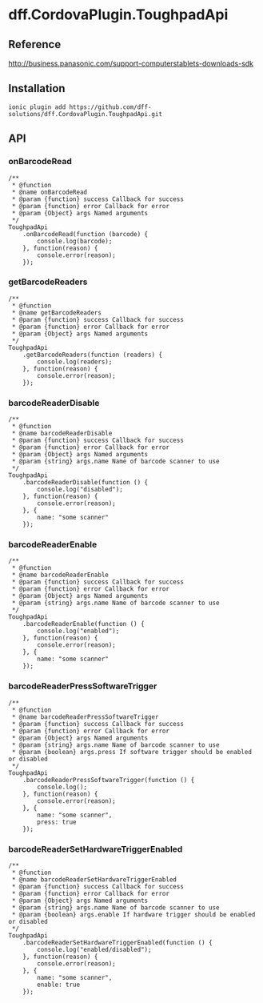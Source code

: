 # dff.CordovaPlugin.ToughpadApi

## Reference

http://business.panasonic.com/support-computerstablets-downloads-sdk

## Installation

    ionic plugin add https://github.com/dff-solutions/dff.CordovaPlugin.ToughpadApi.git
    
## API
    


### onBarcodeRead
    /**
     * @function
     * @name onBarcodeRead
     * @param {function} success Callback for success
     * @param {function} error Callback for error
     * @param {Object} args Named arguments
     */
    ToughpadApi
        .onBarcodeRead(function (barcode) {
            console.log(barcode);
        }, function(reason) {
            console.error(reason);
        });
    
### getBarcodeReaders
    /**
     * @function
     * @name getBarcodeReaders
     * @param {function} success Callback for success
     * @param {function} error Callback for error
     * @param {Object} args Named arguments
     */
    ToughpadApi
        .getBarcodeReaders(function (readers) {
            console.log(readers);
        }, function(reason) {
            console.error(reason);
        });
    
### barcodeReaderDisable
    /**
     * @function
     * @name barcodeReaderDisable
     * @param {function} success Callback for success
     * @param {function} error Callback for error
     * @param {Object} args Named arguments
     * @param {string} args.name Name of barcode scanner to use
     */
    ToughpadApi
        .barcodeReaderDisable(function () {
            console.log("disabled");
        }, function(reason) {
            console.error(reason);
        }, {
            name: "some scanner"
        });
    
### barcodeReaderEnable
    /**
     * @function
     * @name barcodeReaderEnable
     * @param {function} success Callback for success
     * @param {function} error Callback for error
     * @param {Object} args Named arguments
     * @param {string} args.name Name of barcode scanner to use
     */
    ToughpadApi
        .barcodeReaderEnable(function () {
            console.log("enabled");
        }, function(reason) {
            console.error(reason);
        }, {
            name: "some scanner"
        });
    
### barcodeReaderPressSoftwareTrigger
    /**
     * @function
     * @name barcodeReaderPressSoftwareTrigger
     * @param {function} success Callback for success
     * @param {function} error Callback for error
     * @param {Object} args Named arguments
     * @param {string} args.name Name of barcode scanner to use
     * @param {boolean} args.press If software trigger should be enabled or disabled
     */
    ToughpadApi
        .barcodeReaderPressSoftwareTrigger(function () {
            console.log();
        }, function(reason) {
            console.error(reason);
        }, {
            name: "some scanner",
            press: true
        });
    
### barcodeReaderSetHardwareTriggerEnabled
    /**
     * @function
     * @name barcodeReaderSetHardwareTriggerEnabled
     * @param {function} success Callback for success
     * @param {function} error Callback for error
     * @param {Object} args Named arguments
     * @param {string} args.name Name of barcode scanner to use
     * @param {boolean} args.enable If hardware trigger should be enabled or disabled
     */
    ToughpadApi
        .barcodeReaderSetHardwareTriggerEnabled(function () {
            console.log("enabled/disabled");
        }, function(reason) {
            console.error(reason);
        }, {
            name: "some scanner",
            enable: true
        });
